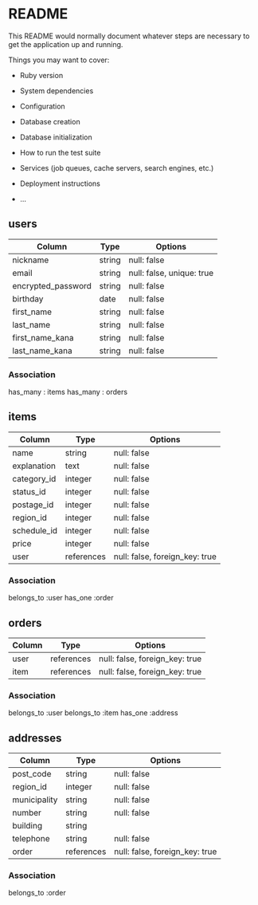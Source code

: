 # README

This README would normally document whatever steps are necessary to get the
application up and running.

Things you may want to cover:

* Ruby version

* System dependencies

* Configuration

* Database creation

* Database initialization

* How to run the test suite

* Services (job queues, cache servers, search engines, etc.)

* Deployment instructions

* ...

## users

| Column                    | Type               | Options                   |
|---------------------------|--------------------|---------------------------|
| nickname                  | string             | null: false               |
| email                     | string             | null: false, unique: true |
| encrypted_password        | string             | null: false               |
| birthday                  | date               | null: false               |
| first_name                | string             | null: false               |
| last_name                 | string             | null: false               |
| first_name_kana           | string             | null: false               |
| last_name_kana            | string             | null: false               |

### Association

has_many : items
has_many : orders


## items

| Column       | Type        | Options                        |
|--------------|-------------|--------------------------------|
| name         | string      | null: false                    |
| explanation  | text        | null: false                    |
| category_id  | integer     | null: false                    |
| status_id    | integer     | null: false                    |
| postage_id   | integer     | null: false                    |
| region_id    | integer     | null: false                    |
| schedule_id  | integer     | null: false                    |
| price        | integer     | null: false                    |
| user         | references  | null: false, foreign_key: true |


### Association

belongs_to :user
has_one :order


## orders

| Column     | Type        | Options                        |
|------------|-------------|--------------------------------|
| user       | references  | null: false, foreign_key: true |
| item       | references  | null: false, foreign_key: true |



### Association

belongs_to :user
belongs_to :item
has_one :address


## addresses

| Column         | Type       | Options                        |
|----------------|------------|--------------------------------|
| post_code      | string     | null: false                    |
| region_id      | integer    | null: false                    |
| municipality   | string     | null: false                    |
| number         | string     | null: false                    |
| building       | string     |                                |
| telephone      | string     | null: false                    |
| order          | references | null: false, foreign_key: true |

### Association

belongs_to :order